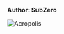 <b>Author: SubZero</b><br>

![Acropolis](https://github.com/yuankong666/Ultimate-RAT-Collection/assets/128066597/d5eb5078-df84-412b-9d2d-099486545a88)
